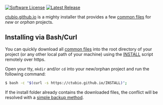 [![Software License](https://img.shields.io/badge/license-MIT-blue.svg)](LICENSE)
[![Latest Release](https://img.shields.io/github/release/ctubio/ctubio.github.io.svg)](/releases/latest)

[ctubio.github.io](https://ctubio.github.io) is a mighty installer
that provides a few [common files](src) for *new* or *orphan* projects.

## Installing via Bash/Curl

You can quickly download all [common files](src) into the root
directory of your project (or any other local path of your machine)
using the [INSTALL](INSTALL) script remotely over https.

Open your tty, `mkdir` and/or `cd` into your new/orphan project
and run the following command:

``` bash
$ bash -c "$(curl -s https://ctubio.github.io/INSTALL)";
```

If the install folder already contains the downloaded files,
the conflict will be resolved with a
[simple backup method](http://www.gnu.org/software/tar/manual/tar.html#SEC90).
